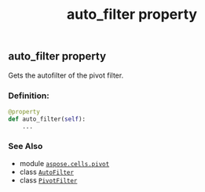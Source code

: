 ﻿---
title: auto_filter property
second_title: Aspose.Cells for Python via .NET API References
description: 
type: docs
weight: 30
url: /aspose.cells.pivot/pivotfilter/auto_filter/
is_root: false
---

## auto_filter property


Gets the autofilter of the pivot filter.
### Definition:
```python
@property
def auto_filter(self):
    ...
```

### See Also
* module [`aspose.cells.pivot`](../../)
* class [`AutoFilter`](/cells/python-net/aspose.cells/autofilter)
* class [`PivotFilter`](/cells/python-net/aspose.cells.pivot/pivotfilter)
